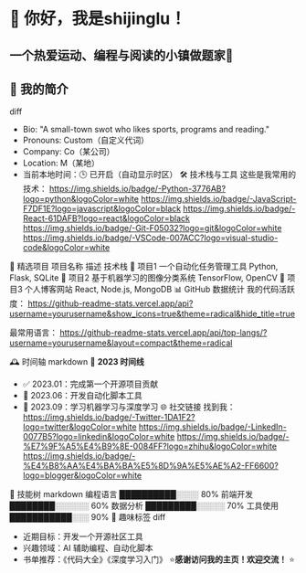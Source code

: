 
# 👋 你好，我是 ​**shijinglu**！  
**一个热爱运动、编程与阅读的小镇做题家**​ 🚀
---

## 🎯 ​**我的简介**
diff
+ Bio: "A small-town swot who likes sports, programs and reading."
+ Pronouns: Custom（自定义代词）
+ Company: Co（某公司）
+ Location: M（某地）
+ 当前本地时间：🕒 已开启（自动显示时区）
🛠️ ​技术栈与工具
这些是我常用的技术：​​
https://img.shields.io/badge/-Python-3776AB?logo=python&logoColor=white
https://img.shields.io/badge/-JavaScript-F7DF1E?logo=javascript&logoColor=black
https://img.shields.io/badge/-React-61DAFB?logo=react&logoColor=black
https://img.shields.io/badge/-Git-F05032?logo=git&logoColor=white
https://img.shields.io/badge/-VSCode-007ACC?logo=visual-studio-code&logoColor=white

🌟 ​精选项目
项目名称	描述	技术栈
🔗 项目1	一个自动化任务管理工具	Python, Flask, SQLite
🔗 项目2	基于机器学习的图像分类系统	TensorFlow, OpenCV
🔗 项目3	个人博客网站	React, Node.js, MongoDB
📊 ​GitHub 数据统计
我的代码活跃度：​​
https://github-readme-stats.vercel.app/api?username=yourusername&show_icons=true&theme=radical&hide_title=true

最常用语言：​​
https://github-readme-stats.vercel.app/api/top-langs/?username=yourusername&layout=compact&theme=radical

🕰️ ​时间轴
markdown
📅 ​**2023 时间线**
- ✅ 2023.01：完成第一个开源项目贡献
- 🚧 2023.06：开发自动化脚本工具
- 🌱 2023.09：学习机器学习与深度学习
🌐 ​社交链接
找到我：​​
https://img.shields.io/badge/-Twitter-1DA1F2?logo=twitter&logoColor=white
https://img.shields.io/badge/-LinkedIn-0077B5?logo=linkedin&logoColor=white
https://img.shields.io/badge/-%E7%9F%A5%E4%B9%8E-0084FF?logo=zhihu&logoColor=white
https://img.shields.io/badge/-%E4%B8%AA%E4%BA%BA%E5%8D%9A%E5%AE%A2-FF6600?logo=blogger&logoColor=white

🎨 ​技能树
markdown
编程语言      ██████████░░░░ 80%
前端开发      ████████░░░░░░ 60%
数据分析      █████████░░░░░ 70%
工具使用      ███████████░░░ 90%
📌 ​趣味标签
diff
+ 近期目标：开发一个开源社区工具
+ 兴趣领域：AI 辅助编程、自动化脚本
+ 书单推荐：《代码大全》《深度学习入门》
⭐️ ​**感谢访问我的主页！欢迎交流！**​ ⭐️
